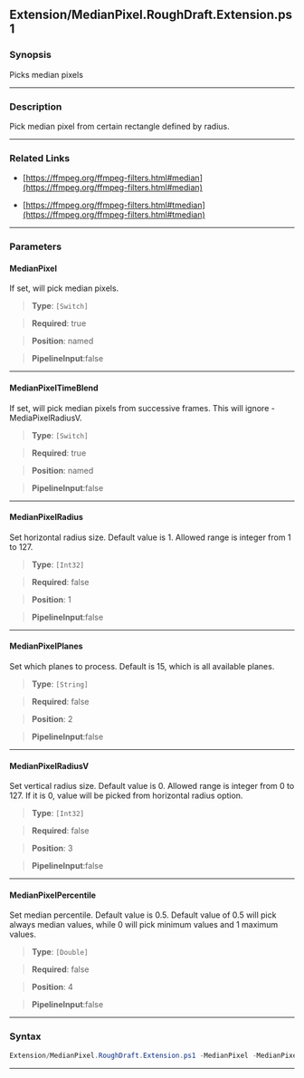
Extension/MedianPixel.RoughDraft.Extension.ps1
----------------------------------------------
### Synopsis
Picks median pixels

---
### Description

Pick median pixel from certain rectangle defined by radius.

---
### Related Links
* [https://ffmpeg.org/ffmpeg-filters.html#median](https://ffmpeg.org/ffmpeg-filters.html#median)



* [https://ffmpeg.org/ffmpeg-filters.html#tmedian](https://ffmpeg.org/ffmpeg-filters.html#tmedian)



---
### Parameters
#### **MedianPixel**

If set, will pick median pixels.



> **Type**: ```[Switch]```

> **Required**: true

> **Position**: named

> **PipelineInput**:false



---
#### **MedianPixelTimeBlend**

If set, will pick median pixels from successive frames.  This will ignore -MediaPixelRadiusV.



> **Type**: ```[Switch]```

> **Required**: true

> **Position**: named

> **PipelineInput**:false



---
#### **MedianPixelRadius**

Set horizontal radius size. Default value is 1. Allowed range is integer from 1 to 127.



> **Type**: ```[Int32]```

> **Required**: false

> **Position**: 1

> **PipelineInput**:false



---
#### **MedianPixelPlanes**

Set which planes to process. Default is 15, which is all available planes.



> **Type**: ```[String]```

> **Required**: false

> **Position**: 2

> **PipelineInput**:false



---
#### **MedianPixelRadiusV**

Set vertical radius size. Default value is 0. 
Allowed range is integer from 0 to 127. 
If it is 0, value will be picked from horizontal radius option.



> **Type**: ```[Int32]```

> **Required**: false

> **Position**: 3

> **PipelineInput**:false



---
#### **MedianPixelPercentile**

Set median percentile. 
Default value is 0.5.
Default value of 0.5  will pick always median values, 
while 0 will pick minimum values and 1 maximum values.



> **Type**: ```[Double]```

> **Required**: false

> **Position**: 4

> **PipelineInput**:false



---
### Syntax
```PowerShell
Extension/MedianPixel.RoughDraft.Extension.ps1 -MedianPixel -MedianPixelTimeBlend [[-MedianPixelRadius] <Int32>] [[-MedianPixelPlanes] <String>] [[-MedianPixelRadiusV] <Int32>] [[-MedianPixelPercentile] <Double>] [<CommonParameters>]
```
---




